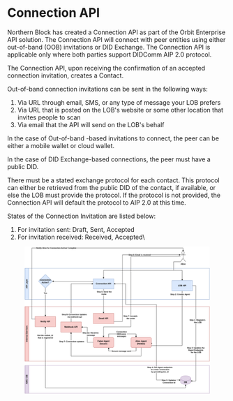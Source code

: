# Connection API

Northern Block has created a Connection API as part of the Orbit Enterprise API solution. The Connection API will connect with peer entities using either out-of-band (OOB) invitations or DID Exchange. The Connection API is applicable only where both parties support DIDComm AIP 2.0 protocol.

The Connection API, upon receiving the confirmation of an accepted connection invitation, creates a Contact.&#x20;

Out-of-band connection invitations can be sent in the following ways:

1. Via URL through email, SMS, or any type of message your LOB prefers
2. Via URL that is posted on the LOB's website or some other location that invites people to scan
3. Via email that the API will send on the LOB's behalf

In the case of Out-of-band -based invitations to connect, the peer can be either a mobile wallet or cloud wallet.&#x20;

In the case of DID Exchange-based connections, the peer must have a public DID.

There must be a stated exchange protocol for each contact. This protocol can either be retrieved from the public DID of the contact, if available, or else the LOB must provide the protocol. If the protocol is not provided, the Connection API will default the protocol to AIP 2.0 at this time.

States of the Connection Invitation are listed below:

1. For invitation sent: Draft, Sent, Accepted
2. For invitation received: Received, Accepted\




<figure><img src="../../.gitbook/assets/orbit-enterprise-api-connection.png" alt=""><figcaption></figcaption></figure>

&#x20;&#x20;
